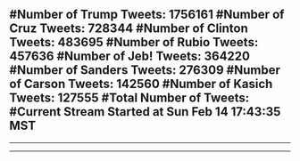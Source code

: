 #Number of Trump Tweets: 1756161
#Number of Cruz Tweets: 728344
#Number of Clinton Tweets: 483695
#Number of Rubio Tweets: 457636
#Number of Jeb! Tweets: 364220
#Number of Sanders Tweets: 276309
#Number of Carson Tweets: 142560
#Number of Kasich Tweets: 127555
#Total Number of Tweets:  
#Current Stream Started at Sun Feb 14 17:43:35 MST
---
---
---

